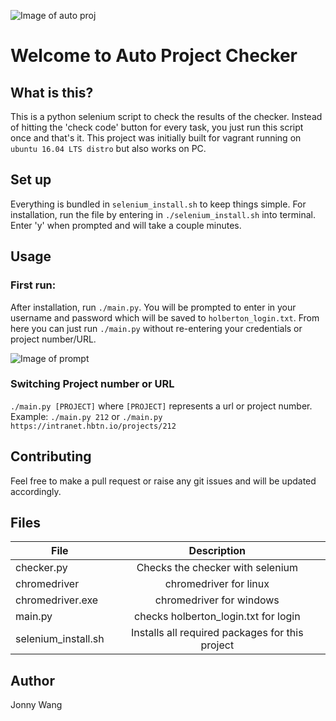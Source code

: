 ![Image of auto proj](https://i.imgur.com/qywsAqI.png)
# Welcome to Auto Project Checker
## What is this?
This is a python selenium script to check the results of the checker. Instead of hitting the 'check code' button for every task, you just run this script once and that's it. This project was initially built for vagrant running on ```ubuntu 16.04 LTS distro``` but also works on PC.
## Set up
Everything is bundled in ```selenium_install.sh``` to keep things simple. For installation, run the file by entering in ```./selenium_install.sh``` into terminal. Enter 'y' when prompted and will take a couple minutes.

## Usage
### First run:
After installation, run ```./main.py```. You will be prompted to enter in your username and password which will be saved to ```holberton_login.txt```. From here you can just run ```./main.py``` without re-entering your credentials or project number/URL.

![Image of prompt](https://i.imgur.com/CK9VBQQ.png)
### Switching Project number or URL
```./main.py [PROJECT]``` where ```[PROJECT]``` represents a url or project number.
Example: ```./main.py 212``` or ```./main.py https://intranet.hbtn.io/projects/212```

## Contributing
Feel free to make a pull request or raise any git issues and will be updated accordingly.

## Files

| File          | Description   |
| ------------- |:-------------:|
| checker.py    | Checks the checker with selenium     |
| chromedriver      | chromedriver for linux     |
| chromedriver.exe      | chromedriver for windows     |
| main.py     | checks holberton_login.txt for login    |
| selenium_install.sh      | Installs all required packages for this project   |

## Author
Jonny Wang
